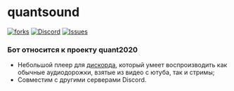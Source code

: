 # quantsound  
[![forks](https://img.shields.io/github/forks/GRTUBORG/quantprod)](https://github.com/GRTUBORG/quantprod/network/members)
[![Discord](https://img.shields.io/discord/526097247285280768)](https://discord.gg/rjMDwaB)
[![Issues](https://img.shields.io/bitbucket/issues/GRTUBORG/quantprod)](https://github.com/GRTUBORG/quantprod/issues)  

### Бот относится к проекту quant2020  
* Небольшой плеер для [дискорда](https://discord.gg/rjMDwaB), который умеет воспроизводить как обычные аудиодорожки, взятые из видео с ютуба, так и стримы;   
* Совместим с другими серверами Discord.
